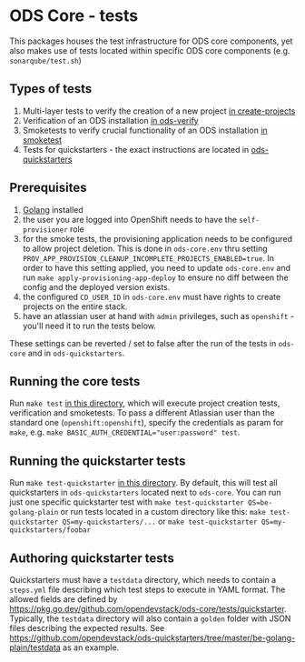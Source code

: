 # ODS Core - tests

This packages houses the test infrastructure for ODS core components, yet also makes use of tests located within specific ODS core components (e.g. `sonarqube/test.sh`)

## Types of tests
1. Multi-layer tests to verify the creation of a new project [in create-projects](create-projects)
1. Verification of an ODS installation [in ods-verify](ods-verify)
1. Smoketests to verify crucial functionality of an ODS installation [in smoketest](smoketest)
1. Tests for quickstarters - the exact instructions are located in [ods-quickstarters](https://github.com/opendevstack/ods-quickstarters/tree/master)

## Prerequisites
1. [Golang](https://golang.org/doc/install) installed
1. the user you are logged into OpenShift needs to have the `self-provisioner` role
1. for the smoke tests, the provisioning application needs to be configured to allow project deletion. This is done in `ods-core.env` thru setting `PROV_APP_PROVISION_CLEANUP_INCOMPLETE_PROJECTS_ENABLED=true`. In order to have this setting applied, you need to update `ods-core.env` and run `make apply-provisioning-app-deploy` to ensure no diff between the config and the deployed version exists.
1. the configured `CD_USER_ID` in `ods-core.env` must have rights to create projects on the entire stack.
1. have an atlassian user at hand with `admin` privileges, such as `openshift` - you'll need it to run the tests below.

These settings can be reverted / set to false after the run of the tests in `ods-core` and in `ods-quickstarters`.

## Running the core tests
Run `make test` [in this directory](Makefile), which will execute project creation tests, verification and smoketests. To pass a different Atlassian user than the standard one (`openshift:openshift`), specify the credentials as param for `make`, e.g. `make BASIC_AUTH_CREDENTIAL="user:password" test`.

## Running the quickstarter tests
Run `make test-quickstarter` [in this directory](Makefile). By default, this will test all quickstarters in `ods-quickstarters` located next to `ods-core`. You can run just one specific quickstarter test with `make test-quickstarter QS=be-golang-plain` or run tests located in a custom directory like this: `make test-quickstarter QS=my-quickstarters/...` or `make test-quickstarter QS=my-quickstarters/foobar`

## Authoring quickstarter tests
Quickstarters must have a `testdata` directory, which needs to contain a `steps.yml` file describing which test steps to execute in YAML format. The allowed fields are defined by https://pkg.go.dev/github.com/opendevstack/ods-core/tests/quickstarter. Typically, the `testdata` directory will also contain a `golden` folder with JSON files describing the expected results. See https://github.com/opendevstack/ods-quickstarters/tree/master/be-golang-plain/testdata as an example.
